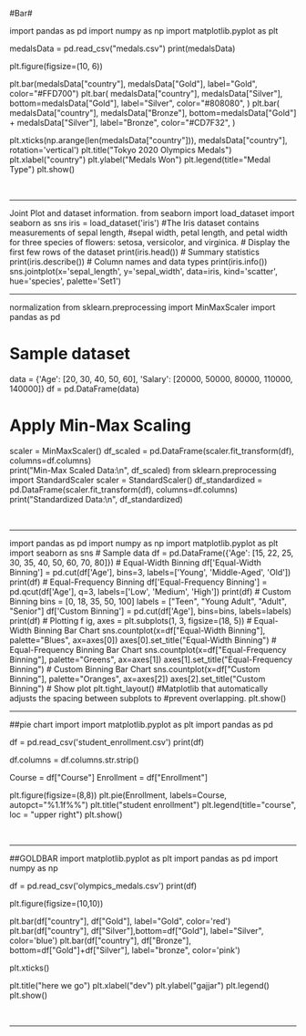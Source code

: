#Bar#

import pandas as pd 
import numpy as np 
import matplotlib.pyplot as plt 


medalsData = pd.read_csv("medals.csv") 
print(medalsData) 

plt.figure(figsize=(10, 6)) 

plt.bar(medalsData["country"], medalsData["Gold"], label="Gold", 
color="#FFD700") 
plt.bar(
    medalsData["country"], 
    medalsData["Silver"], 
    bottom=medalsData["Gold"], 
    label="Silver", 
    color="#808080", 
) 
plt.bar(
    medalsData["country"], 
    medalsData["Bronze"], 
    bottom=medalsData["Gold"] + medalsData["Silver"], 
    label="Bronze", 
    color="#CD7F32", 
) 

plt.xticks(np.arange(len(medalsData["country"])), medalsData["country"], 
rotation='vertical') 
plt.title("Tokyo 2020 Olympics Medals") 
plt.xlabel("country") 
plt.ylabel("Medals Won") 
plt.legend(title="Medal Type") 
plt.show()

<br/>
<hr/>
Joint Plot and dataset information. 
from seaborn import load_dataset 
import seaborn as sns 
iris = load_dataset('iris')  #The Iris dataset contains measurements of sepal length,  
#sepal width, petal length, and petal width for three species of flowers: setosa, versicolor, and 
virginica. 
# Display the first few rows of the dataset 
print(iris.head()) 
# Summary statistics 
print(iris.describe()) 
# Column names and data types 
print(iris.info()) 
sns.jointplot(x='sepal_length', y='sepal_width', data=iris, kind='scatter', hue='species', 
palette='Set1') 
<br/>
<hr/>

normalization
from sklearn.preprocessing import MinMaxScaler 
import pandas as pd 
# Sample dataset 
data = {'Age': [20, 30, 40, 50, 60], 'Salary': [20000, 50000, 80000, 110000, 140000]} 
df = pd.DataFrame(data) 
# Apply Min-Max Scaling 
scaler = MinMaxScaler() 
df_scaled = pd.DataFrame(scaler.fit_transform(df), columns=df.columns)  
print("Min-Max Scaled Data:\n", df_scaled) 
from sklearn.preprocessing import StandardScaler 
scaler = StandardScaler() 
df_standardized = pd.DataFrame(scaler.fit_transform(df), columns=df.columns) 
print("Standardized Data:\n", df_standardized)

<br/>
<hr/>
import pandas as pd 
import numpy as np 
import matplotlib.pyplot as plt 
import seaborn as sns 
# Sample data 
df = pd.DataFrame({'Age': [15, 22, 25, 30, 35, 40, 50, 60, 70, 80]}) 
# Equal-Width Binning 
df['Equal-Width Binning'] = pd.cut(df['Age'], bins=3, labels=['Young', 'Middle-Aged', 'Old']) 
print(df) 
# Equal-Frequency Binning 
df['Equal-Frequency Binning'] = pd.qcut(df['Age'], q=3, labels=['Low', 'Medium', 'High']) 
print(df) 
# Custom Binning 
bins = [0, 18, 35, 50, 100] 
labels = ["Teen", "Young Adult", "Adult", "Senior"] 
df['Custom Binning'] = pd.cut(df['Age'], bins=bins, labels=labels) 
print(df) 
# Plotting 
f
 ig, axes = plt.subplots(1, 3, figsize=(18, 5)) 
# Equal-Width Binning Bar Chart 
sns.countplot(x=df["Equal-Width Binning"], palette="Blues", ax=axes[0]) 
axes[0].set_title("Equal-Width Binning") 
# Equal-Frequency Binning Bar Chart 
sns.countplot(x=df["Equal-Frequency Binning"], palette="Greens", ax=axes[1]) 
axes[1].set_title("Equal-Frequency Binning") 
# Custom Binning Bar Chart 
sns.countplot(x=df["Custom Binning"], palette="Oranges", ax=axes[2]) 
axes[2].set_title("Custom Binning") 
# Show plot 
plt.tight_layout()   #Matplotlib that automatically adjusts the spacing between subplots to 
#prevent overlapping. 
plt.show() 

<br/>
<hr/>

##pie chart import
import matplotlib.pyplot as plt
import pandas as pd


df = pd.read_csv('student_enrollment.csv')
print(df)

df.columns = df.columns.str.strip()

Course = df["Course"]
Enrollment = df["Enrollment"]

plt.figure(figsize=(8,8))
plt.pie(Enrollment, labels=Course, autopct="%1.1f%%")
plt.title("student enrollment")
plt.legend(title="course", loc = "upper right")
plt.show()

<br/>
<hr/>


##GOLDBAR
import matplotlib.pyplot as plt
import pandas as pd
import numpy as np

df = pd.read_csv('olympics_medals.csv')
print(df)

plt.figure(figsize=(10,10))

plt.bar(df["country"], df["Gold"], label="Gold", color='red')
plt.bar(df["country"], df["Silver"],bottom=df["Gold"], label="Silver", color='blue')
plt.bar(df["country"], df["Bronze"], bottom=df["Gold"]+df["Silver"], label="bronze", color='pink')

plt.xticks()


plt.title("here we go")
plt.xlabel("dev")
plt.ylabel("gajjar")
plt.legend()
plt.show()

<br/>
<hr/>

